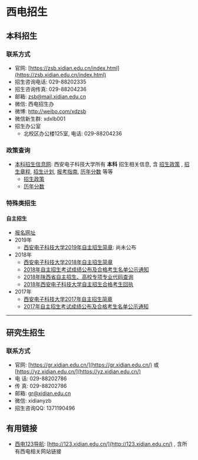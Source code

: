 
# 西电招生

## 本科招生

### 联系方式

- 官网: [https://zsb.xidian.edu.cn/index.html](https://zsb.xidian.edu.cn/index.html)
- 招生咨询电话: 029-88202335 
- 招生咨询传真: 029-88204236
- 邮箱: zsb@mail.xidian.edu.cn
- 微信: 西电招生办
- 微博: http://weibo.com/xdzsb
- 微信新生群: xdxlb001
- 招生办公室
   - 北校区办公楼125室, 电话: 029-88204236

### 政策查询

- [本科招生信息网](https://zsb.xidian.edu.cn/index.html): 西安电子科技大学所有 **本科** 招生相关信息, 含 [招生政策](https://zsb.xidian.edu.cn/html/zsxx/zszhc/) , [招生章程](https://zsb.xidian.edu.cn/html/zsxx/zszc/), [招生计划](https://zsb.xidian.edu.cn/html/zsxx/zsjh/), [报考指南](https://zsb.xidian.edu.cn/html/zsxx/bkzn/), [历年分数](https://zsb.xidian.edu.cn/html/zsxx/lnfs/) 等等
   - [招生政策](https://zsb.xidian.edu.cn/html/zsxx/zszhc/)
   - [历年分数](https://zsb.xidian.edu.cn/html/zsxx/lnfs/)

### 特殊类招生

#### 自主招生

- [报名网址](https://gaokao.chsi.com.cn/zzbm/)
- 2019年
   - [西安电子科技大学2019年自主招生简章](): 尚未公布
- 2018年
   - [西安电子科技大学2018年自主招生简章](https://zsb.xidian.edu.cn/html/zsxx/zszhc/2018/0321/1000.html)
   - [2018年自主招生考试成绩公布及合格考生名单公示通知](https://zsb.xidian.edu.cn/html/zsxx/zsdt/2018/0622/1060.html)
   - [2018年陕西省自主招生、高校专项专业代码查询](https://zsb.xidian.edu.cn/html/zsxx/zsdt/2018/0625/1062.html)
   - [2018年西安电子科技大学自主招生合格考生回执](https://zsb.xidian.edu.cn/html/zsxx/zsdt/2018/0711/1067.html)
- 2017年
   - [西安电子科技大学2017年自主招生简章](https://zsb.xidian.edu.cn/html/zsxx/zszhc/2017/0317/889.html)
   - [2017年自主招生考试成绩公布及合格考生名单公示通知](https://zsb.xidian.edu.cn/html/zsxx/zsdt/2017/0620/941.html)


-----------------------------------------------------------

## 研究生招生

### 联系方式


- 官网: [https://gr.xidian.edu.cn/](https://gr.xidian.edu.cn/) 或 [https://yz.xidian.edu.cn/](https://yz.xidian.edu.cn/)
- 电 话: 029-88202786
- 传 真: 029-88202786
- 邮箱: gr@xidian.edu.cn
- 微信: xidianyzb
- 招生咨询QQ: 1371190496



## 有用链接

- [西电123导航](http://123.xidian.edu.cn/): [http://123.xidian.edu.cn/](http://123.xidian.edu.cn/) , 含所有西电相关网站链接


